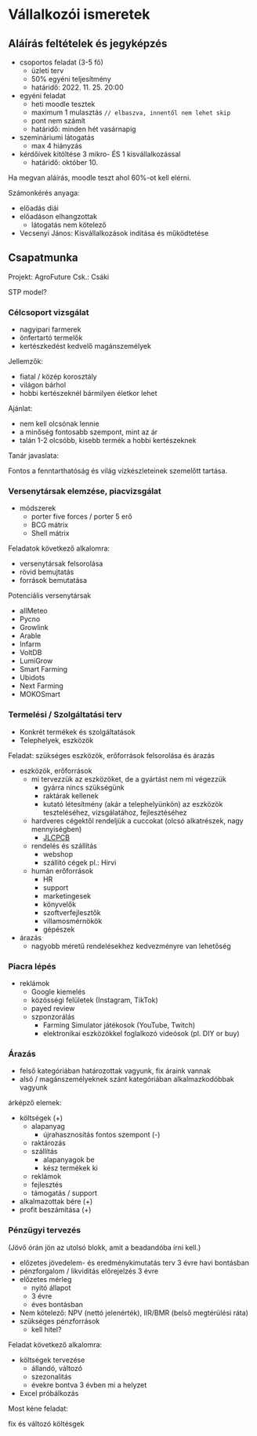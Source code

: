# Vállalkozói ismeretek

## Aláírás feltételek és jegyképzés

- csoportos feladat (3-5 fő)
  - üzleti terv
  - 50% egyéni teljesítmény
  - határidő: 2022. 11. 25. 20:00
- egyéni feladat
  - heti moodle tesztek
  - maximum 1 mulasztás `// elbaszva, innentől nem lehet skip`
  - pont nem számít
  - határidő: minden hét vasárnapig
- szemináriumi látogatás
  - max 4 hiányzás
- kérdőívek kitöltése 3 mikro- ÉS 1 kisvállalkozással
  - határidő: október 10.

Ha megvan aláírás, moodle teszt ahol 60%-ot kell elérni.

Számonkérés anyaga:

- előadás diái
- előadáson elhangzottak
  - látogatás nem kötelező
- Vecsenyi János: Kisvállalkozások indítása és működtetése

## Csapatmunka

Projekt: AgroFuture
Csk.: Csáki

STP model?

### Célcsoport vizsgálat

- nagyipari farmerek
- önfertartó termelők
- kertészkedést kedvelő magánszemélyek

Jellemzők:

- fiatal / közép korosztály
- világon bárhol
- hobbi kertészeknél bármilyen életkor lehet

Ajánlat:

- nem kell olcsónak lennie
- a minőség fontosabb szempont, mint az ár
- talán 1-2 olcsóbb, kisebb termék a hobbi kertészeknek

Tanár javaslata:

Fontos a fenntarthatóság és világ vízkészleteinek szemelőtt tartása.

### Versenytársak elemzése, piacvizsgálat

- módszerek
  - porter five forces / porter 5 erő
  - BCG mátrix
  - Shell mátrix

Feladatok következő alkalomra:

- versenytársak felsorolása
- rövid bemujtatás
- források bemutatása

Potenciális versenytársak

- allMeteo
- Pycno
- Growlink
- Arable
- Infarm
- VoltDB
- LumiGrow
- Smart Farming
- Ubidots
- Next Farming
- MOKOSmart

### Termelési / Szolgáltatási terv

- Konkrét termékek és szolgáltatások
- Telephelyek, eszközök

Feladat: szükséges eszközök, erőforrások felsorolása és árazás

- eszközök, erőforrások
  - mi tervezzük az eszközöket, de a gyártást nem mi végezzük
    - gyárra nincs szükségünk
    - raktárak kellenek
    - kutató létesítmény (akár a telephelyünkön) az eszközök teszteléséhez, vizsgálatához, fejlesztéséhez
  - hardveres cégektől rendeljük a cuccokat (olcsó alkatrészek, nagy mennyiségben)
    - [JLCPCB](https://jlcpcb.com/)
  - rendelés és szállítás
    - webshop
    - szállító cégek pl.: Hirvi
  - humán erőforrások
    - HR
    - support
    - marketingesek
    - könyvelők
    - szoftverfejlesztők
    - villamosmérnökök
    - gépészek
- árazás
  - nagyobb méretű rendelésekhez kedvezményre van lehetőség

### Piacra lépés

- reklámok
  - Google kiemelés
  - közösségi felületek (Instagram, TikTok)
  - payed review
  - szponzorálás
    - Farming Simulator játékosok (YouTube, Twitch)
    - elektronikai eszközökkel foglalkozó videósok (pl. DIY or buy)

### Árazás

- felső kategóriában határozottak vagyunk, fix áraink vannak
- alsó / magánszemélyeknek szánt kategóriában alkalmazkodóbbak vagyunk

árképző elemek:

- költségek (+)
  - alapanyag
    - újrahasznosítás fontos szempont (-)
  - raktározás
  - szállítás
    - alapanyagok be
    - kész termékek ki
  - reklámok
  - fejlesztés
  - támogatás / support
- alkalmazottak bére (+)
- profit beszámítása (+)

### Pénzügyi tervezés

(Jövő órán jön az utolsó blokk, amit a beadandóba írni kell.)

- előzetes jövedelem- és eredménykimutatás terv 3 évre havi bontásban
- pénzforgalom / likviditás előrejelzés 3 évre
- előzetes mérleg
  - nyitó állapot
  - 3 évre
  - éves bontásban
- Nem kötelező: NPV (nettó jelenérték), IIR/BMR (belső megtérülési ráta)
- szükséges pénzforrások
  - kell hitel?

Feladat következő alkalomra:

- költségek tervezése
  - állandó, változó
  - szezonalitás
  - évekre bontva 3 évben mi a helyzet
- Excel próbálkozás

Most kéne feladat:

fix és változó költésgek

